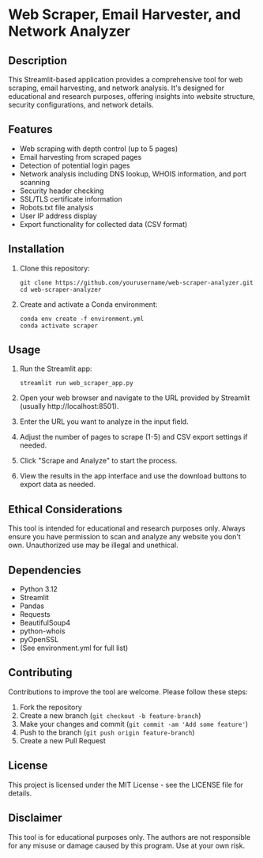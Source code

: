 # Web Scraper, Email Harvester, and Network Analyzer

## Description

This Streamlit-based application provides a comprehensive tool for web scraping, email harvesting, and network analysis. It's designed for educational and research purposes, offering insights into website structure, security configurations, and network details.

## Features

- Web scraping with depth control (up to 5 pages)
- Email harvesting from scraped pages
- Detection of potential login pages
- Network analysis including DNS lookup, WHOIS information, and port scanning
- Security header checking
- SSL/TLS certificate information
- Robots.txt file analysis
- User IP address display
- Export functionality for collected data (CSV format)

## Installation

1. Clone this repository:
   ```
   git clone https://github.com/yourusername/web-scraper-analyzer.git
   cd web-scraper-analyzer
   ```

2. Create and activate a Conda environment:
   ```
   conda env create -f environment.yml
   conda activate scraper
   ```

## Usage

1. Run the Streamlit app:
   ```
   streamlit run web_scraper_app.py
   ```

2. Open your web browser and navigate to the URL provided by Streamlit (usually http://localhost:8501).

3. Enter the URL you want to analyze in the input field.

4. Adjust the number of pages to scrape (1-5) and CSV export settings if needed.

5. Click "Scrape and Analyze" to start the process.

6. View the results in the app interface and use the download buttons to export data as needed.

## Ethical Considerations

This tool is intended for educational and research purposes only. Always ensure you have permission to scan and analyze any website you don't own. Unauthorized use may be illegal and unethical.

## Dependencies

- Python 3.12
- Streamlit
- Pandas
- Requests
- BeautifulSoup4
- python-whois
- pyOpenSSL
- (See environment.yml for full list)

## Contributing

Contributions to improve the tool are welcome. Please follow these steps:

1. Fork the repository
2. Create a new branch (`git checkout -b feature-branch`)
3. Make your changes and commit (`git commit -am 'Add some feature'`)
4. Push to the branch (`git push origin feature-branch`)
5. Create a new Pull Request

## License

This project is licensed under the MIT License - see the LICENSE file for details.

## Disclaimer

This tool is for educational purposes only. The authors are not responsible for any misuse or damage caused by this program. Use at your own risk.